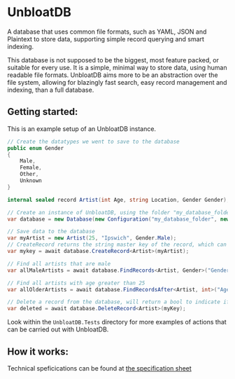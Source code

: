 # UnbloatDB
A database that uses common file formats, such as YAML, JSON and Plaintext to store data, supporting simple record querying and smart indexing.

This database is not supposed to be the biggest, most feature packed, or suitable for every use. It is a simple, minimal way to store data, using human readable file formats. UnbloatDB aims more to be an abstraction over the file system, allowing for blazingly fast search, easy record management and indexing, than a full database.
## Getting started:
This is an example setup of an UnbloatDB instance.
```cs
// Create the datatypes we went to save to the database
public enum Gender
{
    Male,
    Female,
    Other,
    Unknown
}

internal sealed record Artist(int Age, string Location, Gender Gender);

// Create an instance of UnbloatDB, using the folder "my_database_folder" to store the data.
var database = new Database(new Configuration("my_database_folder", new JsonSerialiser()));

// Save data to the database
var myArtist = new Artist(25, "Ipswich", Gender.Male);
// CreateRecord returns the string master key of the record, which can be used later within subsequent queries.
var mykey = await database.CreateRecord<Artist>(myArtist);

// Find all artists that are male
var allMaleArtists = await database.FindRecords<Artist, Gender>("Gender", Gender.Male);

// Find all artists with age greater than 25
var allOlderArtists = await database.FindRecordsAfter<Artist, int>("Age", 25);

// Delete a record from the database, will return a bool to indicate if deletion was sucessful
var deleted = await database.DeleteRecord<Artist>(myKey);
```

Look within the `UnbloatDB.Tests` directory for more examples of actions that can be carried out with UnbloatDB.

## How it works:
Technical speficications can be found at [the specification sheet](https://github.com/Zekiah-A/UnbloatDB/blob/main/TECHNICAL_SPECIFICATIONS.md)


